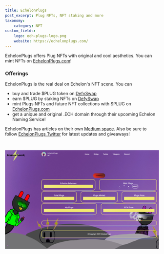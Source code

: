 ```yaml
---
title: EchelonPlugs
post_excerpt: Plug NFTs, NFT staking and more
taxonomy:
    category: NFT
custom_fields:
    logo: ech-plugs-logo.png
    website: https://echelonplugs.com/
---
```

EchelonPlugs offers Plug NFTs with original and cool aesthetics. You can mint NFTs on [EchelonPlugs.com](https://echelonplugs.com/)!

### Offerings

EchelonPlugs is the real deal on Echelon's NFT scene. You can
* buy and trade $PLUG token on [DefySwap](https://defyswap.finance)
* earn $PLUG by staking NFTs on [DefySwap](https://defyswap.finance)
* mint Plugs NFTs and future NFT collections with $PLUG on [EchelonPlugs.com](https://echelonplugs.com/)
* get a unique and original .ECH domain through their upcoming Echelon Naming Service!

EchelonPlugs has articles on their own [Medium space](https://medium.com/@echplugs). Also be sure to follow [EchelonPlugs Twitter](https://twitter.com/echplugs) for latest updates and giveaways!

&nbsp;

[![EchelonPlugs](/_images/ech-plugs-pic1.png "EchelonPlugs")](https://echelonplugs.com/)
